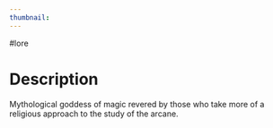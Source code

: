 ```yaml
---
thumbnail:
---
```

#lore
# Description
Mythological goddess of magic revered by those who take more of a religious approach to the study of the arcane. 
